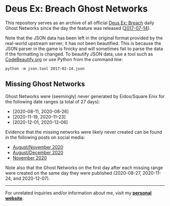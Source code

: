 # Deus Ex: Breach Ghost Networks  

This repository serves as an archive of all official [Deus Ex: Breach](https://store.steampowered.com/app/555450/) daily Ghost Networks since the day the feature was released ([2017-07-14](https://www.rockpapershotgun.com/deus-ex-breach-launches-random-daily-networks)).  

Note that the JSON data has been left in the original format provided by the real-world upstream server; it has not been beautified. This is because the JSON parser in the game is finicky and will sometimes fail to parse the data if the formatting is changed.  To beautify JSON data, use a tool such as [CodeBeautify.org](https://codebeautify.org/jsonviewer)  or use Python from the command line:  

```
python -m json.tool 2017-02-14.json
```  

## Missing Ghost Networks  

Ghost Networks were (seemingly) never generated by Eidos/Square Enix for the following date ranges (a total of 27 days):  

 * [2020-08-11, 2020-08-26]  
 * [2020-11-19, 2020-11-23]  
 * [2020-12-01, 2020-12-06]  

Evidence that the missing networks were likely never created can be found in the following posts on social media:

 * [August/November 2020](https://steamcommunity.com/app/337000/discussions/0/3862353324242873119/)  
 * [August/December 2020](https://forum.psnprofiles.com/topic/93516-when-do-breach-ghost-nodes-decrypt/)  
 * [November 2020](https://old.reddit.com/r/Deusex/comments/jzvrn3/dxmd_breach_offline_again/)  

Note also that the Ghost Networks on the first day after each missing range were created on the same day they were published (2020-08-27, 2020-11-24, and 2020-12-07).  

---------------------------------------

For unrelated inquiries and/or information about me, visit my **[personal website](https://SeanPesce.github.io)**.  
